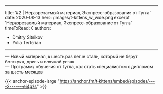 
---
title: '#2 | Неразрезаемый материал, Экспресс-образование от Гугла'
date: 2020-08-13
hero: /images/t-kittens_w_wide.png
excerpt: 'Неразрезаемый материал, Экспресс-образование от Гугла'
timeToRead: 0
authors:
  - Dmitry Sitnikov
  - Yulia Terterian
---

— Новый материал, в шесть раз легче стали, который не берут болгарка, дрель и водяной резак<br/>
— Программу обучения от Гугла, как стать специалистом с дипломом за шесть месяцев

{{< anchor-episode-large "https://anchor.fm/t-kittens/embed/episodes/----2-------ei4g2s" >}}
